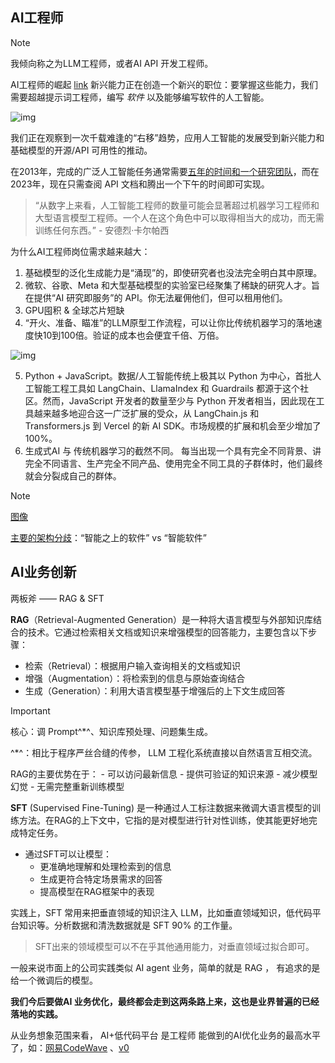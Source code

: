 ## AI工程师

> [!NOTE]
>
> 我倾向称之为LLM工程师，或者AI API 开发工程师。

AI工程师的崛起  [link](https://www.latent.space/p/ai-engineer)
 新兴能力正在创造一个新兴的职位：要掌握这些能力，我们需要超越提示词工程师，编写 *软件* 以及能够编写软件的人工智能。

![img](https://substackcdn.com/image/fetch/f_auto,q_auto:good,fl_progressive:steep/https%3A%2F%2Fsubstack-post-media.s3.amazonaws.com%2Fpublic%2Fimages%2Fa81555af-0b76-4a61-9b53-595e3d47580a_1005x317.png)

我们正在观察到一次千载难逢的“右移”趋势，应用人工智能的发展受到新兴能力和基础模型的开源/API 可用性的推动。

在2013年，完成的广泛人工智能任务通常需要[五年的时间和一个研究团队](https://xkcd.com/1425/)，而在2023年，现在只需查阅 API 文档和腾出一个下午的时间即可实现。

> “从数字上来看，人工智能工程师的数量可能会显著超过机器学习工程师和大型语言模型工程师。一个人在这个角色中可以取得相当大的成功，而无需训练任何东西。” - 安德烈·卡尔帕西

为什么AI工程师岗位需求越来越大：

1. 基础模型的泛化生成能力是“涌现”的，即使研究者也没法完全明白其中原理。
2. 微软、谷歌、Meta 和大型基础模型的实验室已经聚集了稀缺的研究人才。旨在提供“AI 研究即服务”的 API。你无法雇佣他们，但可以租用他们。
3. GPU囤积 & 全球芯片短缺
4. “开火、准备、瞄准”的LLM原型工作流程，可以让你比传统机器学习的落地速度快10到100倍。验证的成本也会便宜千倍、万倍。

![img](https://substackcdn.com/image/fetch/w_1456,c_limit,f_auto,q_auto:good,fl_progressive:steep/https%3A%2F%2Fsubstack-post-media.s3.amazonaws.com%2Fpublic%2Fimages%2F6035ddd2-418d-421d-aebd-6893c32bb6dd_1579x266.png)

5. Python + JavaScript。数据/人工智能传统上极其以 Python 为中心，首批人工智能工程工具如 LangChain、LlamaIndex 和 Guardrails 都源于这个社区。然而，JavaScript 开发者的数量至少与 Python 开发者相当，因此现在工具越来越多地迎合这一广泛扩展的受众，从 LangChain.js 和 Transformers.js 到 Vercel 的新 AI SDK。市场规模的扩展和机会至少增加了 100%。
6. 生成式AI 与 传统机器学习的截然不同。 每当出现一个具有完全不同背景、讲完全不同语言、生产完全不同产品、使用完全不同工具的子群体时，他们最终就会分裂成自己的群体。

> [!NOTE]
>
> [图像](https://substackcdn.com/image/fetch/w_1456,c_limit,f_auto,q_auto:good,fl_progressive:steep/https%3A%2F%2Fsubstack-post-media.s3.amazonaws.com%2Fpublic%2Fimages%2F55d13fad-b282-4d9c-9258-d63a507ee002_2736x1494.jpeg)
>
> [主要的架构分歧](https://twitter.com/swyx/status/1674072122707046402/photo/1)：“智能之上的软件” vs “智能软件”



## AI业务创新

两板斧 —— RAG & SFT

**RAG**（Retrieval-Augmented Generation）是一种将大语言模型与外部知识库结合的技术。它通过检索相关文档或知识来增强模型的回答能力，主要包含以下步骤：  

- 检索（Retrieval）：根据用户输入查询相关的文档或知识 
- 增强（Augmentation）：将检索到的信息与原始查询结合 
- 生成（Generation）：利用大语言模型基于增强后的上下文生成回答

> [!IMPORTANT]
>
> 核心：调 Prompt^*^、知识库预处理、问题集生成。
>
> ^*^：相比于程序严丝合缝的传参， LLM 工程化系统直接以自然语言互相交流。

RAG的主要优势在于： - 可以访问最新信息 - 提供可验证的知识来源 - 减少模型幻觉 - 无需完整重新训练模型

**SFT** (Supervised Fine-Tuning) 是一种通过人工标注数据来微调大语言模型的训练方法。在RAG的上下文中，它指的是对模型进行针对性训练，使其能更好地完成特定任务。

- 通过SFT可以让模型： 
  - 更准确地理解和处理检索到的信息
  - 生成更符合特定场景需求的回答
  - 提高模型在RAG框架中的表现

实践上，SFT 常用来把垂直领域的知识注入 LLM，比如垂直领域知识，低代码平台知识等。分析数据和清洗数据就是 SFT 90% 的工作量。

> SFT出来的领域模型可以不在乎其他通用能力，对垂直领域过拟合即可。

一般来说市面上的公司实践类似 AI agent 业务，简单的就是 RAG ， 有追求的是给一个微调后的模型。

**我们今后要做AI 业务优化，最终都会走到这两条路上来，这也是业界普遍的已经落地的实践。**



从业务想象范围来看， AI+低代码平台 是工程师 能做到的AI优化业务的最高水平了，如：[网易CodeWave](https://codewave.163.com/) 、[v0](https://v0.dev/ )

